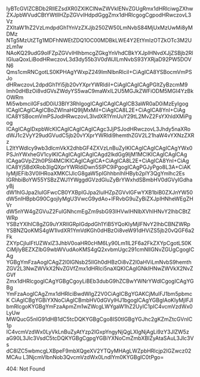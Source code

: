 IyBTcGVlZCBDb2RlIEZsdXR0ZXIKClNwZWVkIENvZGUgRmx1dHRlciwgZXhw
ZXJpbWVudCBtYWtlIHZpZGVvIHdpdGggZmx1dHRlcgogCgpodHRwczovL3Vz
ZXItaW1hZ2VzLmdpdGh1YnVzZXJjb250ZW50LmNvbS84MjUxMzUwMi8yMDMz
NTg5MzUtZTg1MDFhNWEtZDQ1OC00MDBkLWE4Y2EtYmIzOTZkOTc3M2UzLm1w
NAoKQ29udG9oIFZpZGVvIHlhbmcgZGkgYnVhdCBkYXJpIHNvdXJjZSBjb2Rl
IGluaQoxLiBodHRwczovL3d3dy55b3V0dWJlLmNvbS93YXRjaD92PW5DOVN6
Qms1cmRNCgotLS0KPHAgYWxpZ249ImNlbnRlciI+CiAgICA8YSBocmVmPSJo
dHRwczovL2dpdGh1Yi5jb20vYXprYWRldiI+CiAgICAgICAgPGltZyBzcmM9
Imh0dHBzOi8vdGVsZWdyYS5waC9maWxlL2U5MGJkZWFiODM5MGI4YzBkOWRm
Mi5wbmciIGFsdD0iU3BlY3RhIgogICAgICAgICAgICB3aWR0aD0iMzEyIgog
ICAgICAgICAgICBoZWlnaHQ9IjMxMiI+CiAgICA8L2E+CiAgICA8YnI+CiAg
ICA8YSBocmVmPSJodHRwczovL3lvdXR1YmUuY29tL2MvZ2FsYXhldXMiPgog
ICAgICAgIDxpbWcKICAgICAgICAgICAgc3JjPSJodHRwczovL3Jhdy5naXRo
dWJ1c2VyY29udGVudC5jb20vYXprYWRldi9hemthZGV2L21haW4vYXNzZXRz
L2ltYWdlcy9wb3dlcmVkX2dhbGF4ZXVzLnBuZyIKICAgICAgICAgICAgYWx0
PSJnYWxheGV1cyIKICAgICAgICAgICAgd2lkdGg9IjM1MCIKICAgICAgICAg
ICAgaGVpZ2h0PSI4MCIKICAgICAgICA+CiAgICA8L2E+CiAgICA8YnI+CiAg
ICA8Yj5BdXRob3IgQXprYWRldiDwn5SlPC9iPgogICAgPGJyPgo8L3A+CiAK
IyMjIEFib3V0IHRoaXMKClJlcG8gaW5pIGhhbnlhIHByb2plY3QgYmlhc2Es
IGRhbiBoYW55YSBzZWJ1YWggdGVzdGluZyBrYWxhdSBmbHV0dGVyIGdhayBj
dW1hIGJpa2luIGFwcCB0YXBpIGJpa2luIHZpZGVvIGFwYXB1biB0ZXJnYW50
dW5nIHBpbG90CgojIyMgU3VwcG9ydAo+IFRvbG9uZyBiZXJpIHNheWEgZHVr
dW5nYW4gZGVuZ2FuIGNhcmEgZm9sbG93IHVwIHNlbXVhIHNvY2lhbCBtZWRp
YSBzYXlhIC8gZG9uYXRlIGRpIGdpdGh1YiB5YQoKIyMjIFNvY2lhbCBNZWRp
YSBNZQoKMS4gW1lvdXR1YmVdKGh0dHBzOi8veW91dHViZS5jb20vQGF6a2Fk
ZXYpCjIuIFtUZWxlZ3JhbV0oaHR0cHM6Ly90Lm1lL2F6a2FkZXYpCgotLS0K
CiMjIyBEZXZlbG9wbWVudAoKMS4gQ2xvbmUgc291cmNlIGNvZGUgCgogICAg
YGBgYmFzaAogICAgZ2l0IGNsb25lIGh0dHBzOi8vZ2l0aHViLmNvbS9hemth
ZGV2L3NwZWVkX2NvZGVfZmx1dHRlci5naXQKICAgIGNkIHNwZWVkX2NvZGVf
Zmx1dHRlcgogICAgYGBgCgoyLiBEb3dubG9hZCBwYWNrYWdlCgogICAgYGBg
YmFzaAogICAgZmx1dHRlciBwdWIgZ2V0CiAgICBgYGAKCjMuIFJ1bm5pbmcK
CiAgICBgYGBiYXNoCiAgICBmbHV0dGVyIHJ1bgogICAgYGBgIAoKIyMjIFJl
bmRlcgoKYGBgYmFzaApmZm1wZWcgLWYgaW1hZ2UyIC1pIC4vcmVzdWx0LyUw
MWQucG5nIG91dHB1dC5tcDQKYGBgCgo8IS0tIGBgYGJhc2gKZmZtcGVnIC1p
IC4vcmVzdWx0LyVkLnBuZyAtYzp2IGxpYngyNjQgLXIgNjAgLi9zY3JlZW5z
aG90L3Jlc3VsdC5tcDQKYGBgCgpgYGBiYXNoCmZmbXBlZyAtaSAuL3Jlc3Vs
dC8lZC5wbmcgLXBpeF9mbXQgeXV2YTQyMHAgLWZpbHRlcjp2IGZwcz02MCAu
L3NjcmVlbnNob3QvcmVzdWx0LndlYm0KYGBgIC0tPgo=

<!-- START GLOBAL CORPORATION -->
404: Not Found
<!-- END GLOBAL CORPORATION -->